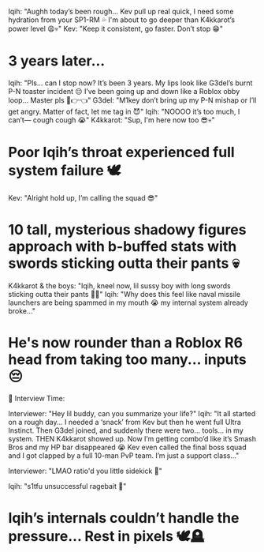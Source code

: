 Iqih: "Aughh today’s been rough... Kev pull up real quick, I need some hydration from your SP1-RM 💦 I'm about to go deeper than K4kkarot’s power level 😩💀"
Kev: "Keep it consistent, go faster. Don’t stop 😁"

# 3 years later...
Iqih: "Pls... can I stop now? It’s been 3 years. My lips look like G3del’s burnt P-N toaster incident 😔 I’ve been going up and down like a Roblox obby loop... Master pls 🥺👉👈"
G3del: "M1key don’t bring up my P-N mishap or I’ll get angry. Matter of fact, let me tag in 😈"
Iqih: "NOOOO it’s too much, I can’t— cough cough 😭"
K4kkarot: "Sup, I'm here now too 😎💀"

# Poor Iqih’s throat experienced full system failure 🕊️

Kev: "Alright hold up, I’m calling the squad 😎"
# 10 tall, mysterious shadowy figures approach with b-buffed stats with swords sticking outta their pants 💀

K4kkarot & the boys: "Iqih, kneel now, lil sussy boy with long swords sticking outta their pants 💢👀"
Iqih: "Why does this feel like naval missile launchers are being spammed in my mouth 😭 my internal system already broke..."
# He's now rounder than a Roblox R6 head from taking too many... inputs 😔

🎤 Interview Time:

Interviewer: "Hey lil buddy, can you summarize your life?"
Iqih: "It all started on a rough day... I needed a ‘snack’ from Kev but then he went full Ultra Instinct. Then G3del joined, and suddenly there were two... tools... in my system. THEN K4kkarot showed up. Now I’m getting combo’d like it’s Smash Bros and my HP bar disappeared 😭 Kev even called the final boss squad and I got clapped by a full 10-man PvP team. I’m just a support class..."

Interviewer: "LMAO ratio'd you little sidekick 🤣"

Iqih: "s1tfu unsuccessful ragebait 😤"

# Iqih’s internals couldn’t handle the pressure... Rest in pixels 🕊️🪦
